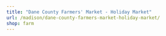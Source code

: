 ```yaml
---
title: "Dane County Farmers' Market - Holiday Market"
url: /madison/dane-county-farmers-market-holiday-market/
shop: farm
---
```

